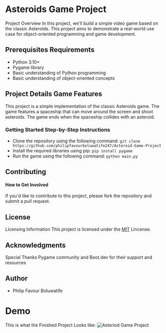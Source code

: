 # Asteroids Game Project

Project Overview In this project, we'll build a simple video game based on the classic Asteroids. This project aims to demonstrate a real-world use case for object-oriented programming and game development.

## Prerequisites Requirements

- Python 3.10+
- Pygame library
- Basic understanding of Python programming
- Basic understanding of object-oriented concepts

## Project Details Game Features 

This project is a simple implementation of the classic Asteroids game. The game features a spaceship that can move around the screen and shoot asteroids. The game ends when the spaceship collides with an asteroid.

### Getting Started Step-by-Step Instructions

- Clone the repository using the following command:
```git clone https://github.com/philipfavourboluwatife247/Asteroid-Game-Project```
- Install the required libraries using pip:
```pip install pygame```
- Run the game using the following command:
```python main.py```

## Contributing 
#### How to Get Involved
If you'd like to contribute to this project, please fork the repository and submit a pull request.

## License 
Licensing Information 
This project is licensed under the [MIT](https://github.com/philipfavourboluwatife247/Asteroid-Game-Project/blob/main/LICENSE) Lincense.

## Acknowledgments 
Special Thanks Pygame community and Boot.dev for their support and resources

## Author
- Philip Favour Boluwatife

# Demo
This is what the Finished Project Looks like:
![Asteriod Game Project](https://storage.googleapis.com/qvault-webapp-dynamic-assets/course_assets/YmSwzVB.gif)
